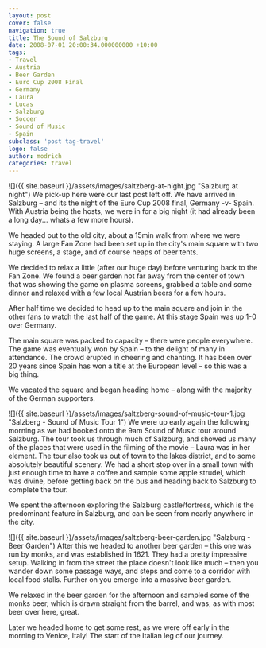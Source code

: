 ```yaml
---
layout: post
cover: false
navigation: true
title: The Sound of Salzburg
date: 2008-07-01 20:00:34.000000000 +10:00
tags: 
- Travel
- Austria
- Beer Garden
- Euro Cup 2008 Final
- Germany
- Laura
- Lucas
- Salzburg
- Soccer
- Sound of Music
- Spain
subclass: 'post tag-travel'
logo: false
author: modrich
categories: travel
---
```

![]({{ site.baseurl }}/assets/images/saltzberg-at-night.jpg "Salzburg at night")
We pick-up here were our last post left off. We have arrived in Salzburg – and its the night of the Euro Cup 2008 final, Germany -v- Spain. With Austria being the hosts, we were in for a big night (it had already been a long day... whats a few more hours).

We headed out to the old city, about a 15min walk from where we were staying. A large Fan Zone had been set up in the city's main square with two huge screens, a stage, and of course heaps of beer tents.

We decided to relax a little (after our huge day) before venturing back to the Fan Zone. We found a beer garden not far away from the center of town that was showing the game on plasma screens, grabbed a table and some dinner and relaxed with a few local Austrian beers for a few hours.

After half time we decided to head up to the main square and join in the other fans to watch the last half of the game. At this stage Spain was up 1-0 over Germany.

The main square was packed to capacity – there were people everywhere. The game was eventually won by Spain – to the delight of many in attendance. The crowd erupted in cheering and chanting. It has been over 20 years since Spain has won a title at the European level – so this was a big thing.

We vacated the square and began heading home – along with the majority of the German supporters.

![]({{ site.baseurl }}/assets/images/saltzberg-sound-of-music-tour-1.jpg "Salzberg - Sound of Music Tour 1")
We were up early again the following morning as we had booked onto the 9am Sound of Music tour around Salzburg. The tour took us through much of Salzburg, and showed us many of the places that were used in the filming of the movie – Laura was in her element. The tour also took us out of town to the lakes district, and to some absolutely beautiful scenery. We had a short stop over in a small town with just enough time to have a coffee and sample some apple strudel, which was divine, before getting back on the bus and heading back to Salzburg to complete the tour.

We spent the afternoon exploring the Salzburg castle/fortress, which is the predominant feature in Salzburg, and can be seen from nearly anywhere in the city.

![]({{ site.baseurl }}/assets/images/saltzberg-beer-garden.jpg "Salzburg - Beer Garden")
After this we headed to another beer garden – this one was run by monks, and was established in 1621. They had a pretty impressive setup. Walking in from the street the place doesn't look like much – then you wander down some passage ways, and steps and come to a corridor with local food stalls. Further on you emerge into a massive beer garden.

We relaxed in the beer garden for the afternoon and sampled some of the monks beer, which is drawn straight from the barrel, and was, as with most beer over here, great.

Later we headed home to get some rest, as we were off early in the morning to Venice, Italy! The start of the Italian leg of our journey.

